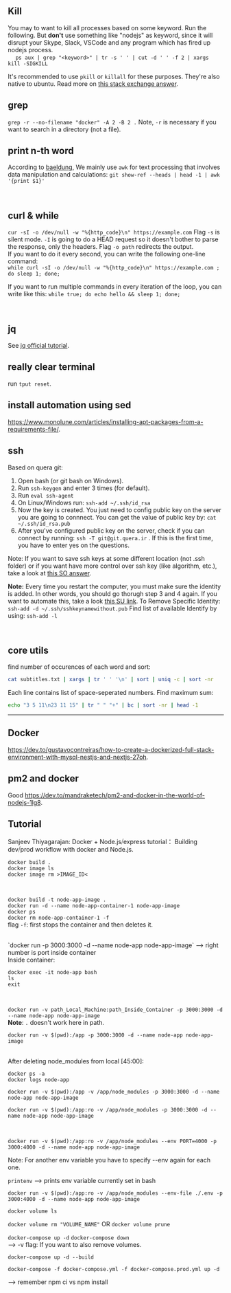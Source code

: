 ## Kill

You may to want to kill all processes based on some keyword. Run the following. But **don't** use something like "nodejs" as keyword, since it will disrupt your Skype, Slack, VSCode and any program which has fired up nodejs process.  
&emsp;  `ps aux | grep "<keyword>" | tr -s ' ' | cut -d ' ' -f 2 | xargs kill -SIGKILL`

It's recommended to use `pkill` or `killall` for these purposes. They're also native to ubuntu. Read more on [this stack exchange answer](https://unix.stackexchange.com/a/252360).

## grep

`grep -r --no-filename "docker" -A 2 -B 2 .`
Note, `-r` is necessary if you want to search in a directory (not a file).


## print n-th word  

According to [baeldung](https://www.baeldung.com/linux/bash-extract-first-word), We mainly use `awk` for text processing that involves data manipulation and calculations:
`git show-ref --heads | head -1 | awk '{print $1}'`

</br>  


## curl & while

`cur -sI -o /dev/null -w "%{http_code}\n" https://example.com` 
Flag `-s` is silent mode. `-I` is going to do a HEAD request so it doesn't bother to parse the response, only the headers. Flag `-o path` redirects the output.  
If you want to do it every second, you can write the following one-line command:   
`while curl -sI -o /dev/null -w "%{http_code}\n" https://example.com ; do sleep 1; done;`

If you want to run multiple commands in every iteration of the loop, you can write like this: `while true; do echo hello && sleep 1; done;`

</br>

## jq
See [jq official tutorial](https://jqlang.github.io/jq/tutorial/).

## really clear terminal  
run `tput reset`.

## install automation using sed
https://www.monolune.com/articles/installing-apt-packages-from-a-requirements-file/.


## ssh

Based on quera git:
1) Open bash (or git bash on Windows).
2) Run `ssh-keygen` and enter 3 times (for default).
3) Run `eval ssh-agent`
4) On Linux/Windows run: `ssh-add ~/.ssh/id_rsa`
5) Now the key is created. You just need to config public key on the server you are going to connnect. You can get the value of public key by: `cat ~/.ssh/id_rsa.pub`    
6) After you've configured public key on the server, check if you can connect by running: `ssh -T git@git.quera.ir`  . If this is the first time, you have to enter yes on the questions.

Note: If you want to save ssh keys at some different location (not .ssh folder) or if you want have more control over ssh key (like algorithm, etc.), take a look at [this SO answer](https://stackoverflow.com/a/32914164).

**Note:** Every time you restart the computer, you must make sure the identity is added. In other words, you should go thorugh step 3 and 4 again. If you want to automate this, take a look [this SU link](https://superuser.com/a/1114257).
To Remove Specific Identity: `ssh-add -d ~/.ssh/sshkeynamewithout.pub`
Find list of available Identify by using: `ssh-add -l`

</br>


## core utils
find number of occurences of each word and sort:
```bash
cat subtitles.txt | xargs | tr ' ' '\n' | sort | uniq -c | sort -nr
```

Each line contains list of space-seperated numbers. Find maximum sum:
```bash
echo "3 5 11\n23 11 15" | tr " " "+" | bc | sort -nr | head -1
```

---

## Docker
https://dev.to/gustavocontreiras/how-to-create-a-dockerized-full-stack-environment-with-mysql-nestjs-and-nextjs-27oh.


## pm2 and docker
Good
https://dev.to/mandraketech/pm2-and-docker-in-the-world-of-nodejs-1lg8.


## Tutorial
Sanjeev Thiyagarajan: Docker + Node.js⧸express tutorial： Building dev⧸prod workflow with docker and Node.js.

```
docker build .   
docker image ls  
docker image rm >IMAGE_ID<  
```

</br>

`docker build -t node-app-image . `  
`docker run -d --name node-app-container-1 node-app-image`   
`docker ps`   
`docker rm node-app-container-1 -f`   
flag `-f`: first stops the container and then deletes it.  

</br> 
`docker run -p 3000:3000 -d --name node-app node-app-image` --> right number is port inside container

</br>
Inside container:  

```
docker exec -it node-app bash  
ls 
exit 
```

</br>

`docker run -v path_Local_Machine:path_Inside_Container -p 3000:3000 -d --name node-app node-app-image`    
**Note**: `.` doesn't work here in path.

`docker run -v $(pwd):/app -p 3000:3000 -d --name node-app node-app-image`

</br>
After deleting node_modules from local [45:00]:

```
docker ps -a
docker logs node-app
```



`docker run -v $(pwd):/app -v /app/node_modules -p 3000:3000 -d --name node-app node-app-image`
</br>
                          
`docker run -v $(pwd):/app:ro -v /app/node_modules -p 3000:3000 -d --name node-app node-app-image`  
                          
</br>

`docker run -v $(pwd):/app:ro -v /app/node_modules --env PORT=4000 -p 3000:4000 -d --name node-app node-app-image`
                                                    
Note: For another env variable you have to specify --env again for each one.

`printenv`    --> prints env variable currently set in bash


`docker run -v $(pwd):/app:ro -v /app/node_modules --env-file ./.env -p 3000:4000 -d --name node-app node-app-image`

`docker volume ls`

`docker volume rm "VOLUME_NAME"`
    OR
`docker volume prune`


`docker-compose up -d`
`docker-compose down`   
--> -v flag: If you want to also remove volumes.


`docker-compose up -d --build`

`docker-compose -f docker-compose.yml -f docker-compose.prod.yml up -d`


--> remember npm ci vs npm install